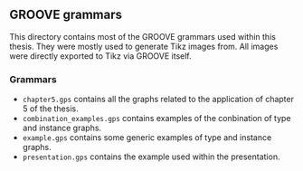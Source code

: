 ## GROOVE grammars

This directory contains most of the GROOVE grammars used within this thesis. They were mostly used to generate Tikz images from. All images were directly exported to Tikz via GROOVE itself.

### Grammars

- `chapter5.gps` contains all the graphs related to the application of chapter 5 of the thesis.
- `combination_examples.gps` contains examples of the conbination of type and instance graphs.
- `example.gps` contains some generic examples of type and instance graphs.
- `presentation.gps` contains the example used within the presentation.
